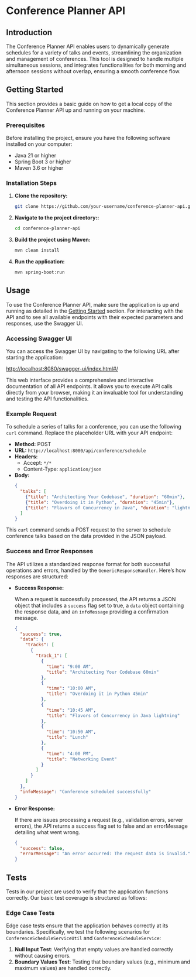 # Conference Planner API

## Introduction

The Conference Planner API enables users to dynamically generate schedules for a variety of talks and events, streamlining the organization and management of conferences. This tool is designed to handle multiple simultaneous sessions, and integrates functionalities for both morning and afternoon sessions without overlap, ensuring a smooth conference flow.

## Getting Started

This section provides a basic guide on how to get a local copy of the Conference Planner API up and running on your machine.

### Prerequisites

Before installing the project, ensure you have the following software installed on your computer:

- Java 21 or higher
- Spring Boot 3 or higher
- Maven 3.6 or higher

### Installation Steps

1. **Clone the repository:**

   ```bash
   git clone https://github.com/your-username/conference-planner-api.git

2. **Navigate to the project directory::**

   ```bash
   cd conference-planner-api

3. **Build the project using Maven:**

   ```bash
   mvn clean install

4. **Run the application:**

   ```bash
   mvn spring-boot:run

## Usage

To use the Conference Planner API, make sure the application is up and running as detailed in the [Getting Started](#getting-started) section. For interacting with the API and to see all available endpoints with their expected parameters and responses, use the Swagger UI.

### Accessing Swagger UI

You can access the Swagger UI by navigating to the following URL after starting the application:

[http://localhost:8080/swagger-ui/index.html#/](http://localhost:8080/swagger-ui/index.html#/)

This web interface provides a comprehensive and interactive documentation of all API endpoints. It allows you to execute API calls directly from your browser, making it an invaluable tool for understanding and testing the API functionalities.

### Example Request

To schedule a series of talks for a conference, you can use the following `curl` command. Replace the placeholder URL with your API endpoint:

- **Method:** POST
- **URL:** `http://localhost:8080/api/conference/schedule`
- **Headers:**
  - Accept: `*/*`
  - Content-Type: `application/json`
- **Body:**
  ```json
  {
    "talks": [
      {"title": "Architecting Your Codebase", "duration": "60min"},
      {"title": "Overdoing it in Python", "duration": "45min"},
      {"title": "Flavors of Concurrency in Java", "duration": "lightning"}
    ]
  }


This `curl` command sends a POST request to the server to schedule conference talks based on the data provided in the JSON payload.

### Success and Error Responses

The API utilizes a standardized response format for both successful operations and errors, handled by the `GenericResponseHandler`. Here’s how responses are structured:

- **Success Response:**
  
  When a request is successfully processed, the API returns a JSON object that includes a `success` flag set to true, a `data` object containing the response data, and an `infoMessage` providing a confirmation message.

  ```json
  {
    "success": true,
    "data": {
      "tracks": [
        {
          "track_1": [
            {
              "time": "9:00 AM",
              "title": "Architecting Your Codebase 60min"
            },
            {
              "time": "10:00 AM",
              "title": "Overdoing it in Python 45min"
            },
            {
              "time": "10:45 AM",
              "title": "Flavors of Concurrency in Java lightning"
            },
            {
              "time": "10:50 AM",
              "title": "Lunch"
            },
            {
              "time": "4:00 PM",
              "title": "Networking Event"
            }
          ]
        }
      ]
    },
    "infoMessage": "Conference scheduled successfully"
  }

- **Error Response:**

  If there are issues processing a request (e.g., validation errors, server errors), the API returns a success flag set to false and an errorMessage detailing what went wrong.

  ```json
  {
    "success": false,
    "errorMessage": "An error occurred: The request data is invalid."
  }

## Tests

Tests in our project are used to verify that the application functions correctly. Our basic test coverage is structured as follows:

### Edge Case Tests

Edge case tests ensure that the application behaves correctly at its boundaries. Specifically, we test the following scenarios for `ConferenceScheduleServiceUtil` and `ConferenceScheduleService`:

1. **Null Input Test**: Verifying that empty values are handled correctly without causing errors.
2. **Boundary Values Test**: Testing that boundary values (e.g., minimum and maximum values) are handled correctly.



